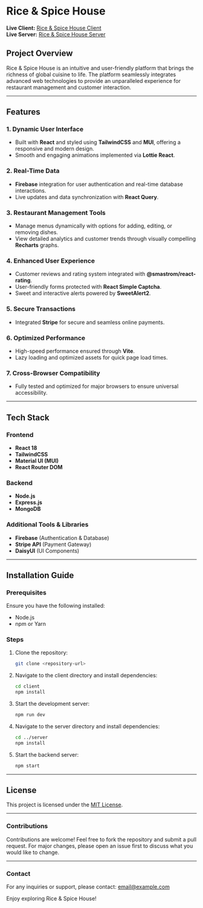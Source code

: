 # Rice & Spice House

**Live Client:** [Rice & Spice House Client](https://rice-and-spice-house.web.app/)  
**Live Server:** [Rice & Spice House Server](https://rice-and-spice-house-server.vercel.app/)

## Project Overview
Rice & Spice House is an intuitive and user-friendly platform that brings the richness of global cuisine to life. The platform seamlessly integrates advanced web technologies to provide an unparalleled experience for restaurant management and customer interaction.

---

## Features

### 1. **Dynamic User Interface**
- Built with **React** and styled using **TailwindCSS** and **MUI**, offering a responsive and modern design.
- Smooth and engaging animations implemented via **Lottie React**.

### 2. **Real-Time Data**
- **Firebase** integration for user authentication and real-time database interactions.
- Live updates and data synchronization with **React Query**.

### 3. **Restaurant Management Tools**
- Manage menus dynamically with options for adding, editing, or removing dishes.
- View detailed analytics and customer trends through visually compelling **Recharts** graphs.

### 4. **Enhanced User Experience**
- Customer reviews and rating system integrated with **@smastrom/react-rating**.
- User-friendly forms protected with **React Simple Captcha**.
- Sweet and interactive alerts powered by **SweetAlert2**.

### 5. **Secure Transactions**
- Integrated **Stripe** for secure and seamless online payments.

### 6. **Optimized Performance**
- High-speed performance ensured through **Vite**.
- Lazy loading and optimized assets for quick page load times.

### 7. **Cross-Browser Compatibility**
- Fully tested and optimized for major browsers to ensure universal accessibility.

---

## Tech Stack

### Frontend
- **React 18**
- **TailwindCSS**
- **Material UI (MUI)**
- **React Router DOM**

### Backend
- **Node.js**
- **Express.js**
- **MongoDB**

### Additional Tools & Libraries
- **Firebase** (Authentication & Database)
- **Stripe API** (Payment Gateway)
- **DaisyUI** (UI Components)

---

## Installation Guide

### Prerequisites
Ensure you have the following installed:
- Node.js
- npm or Yarn

### Steps
1. Clone the repository:
   ```bash
   git clone <repository-url>
   ```
2. Navigate to the client directory and install dependencies:
   ```bash
   cd client
   npm install
   ```
3. Start the development server:
   ```bash
   npm run dev
   ```
4. Navigate to the server directory and install dependencies:
   ```bash
   cd ../server
   npm install
   ```
5. Start the backend server:
   ```bash
   npm start
   ```

---

## License
This project is licensed under the [MIT License](LICENSE).

---

### Contributions
Contributions are welcome! Feel free to fork the repository and submit a pull request. For major changes, please open an issue first to discuss what you would like to change.

---

### Contact
For any inquiries or support, please contact: [email@example.com](mailto:email@example.com)

Enjoy exploring Rice & Spice House!
